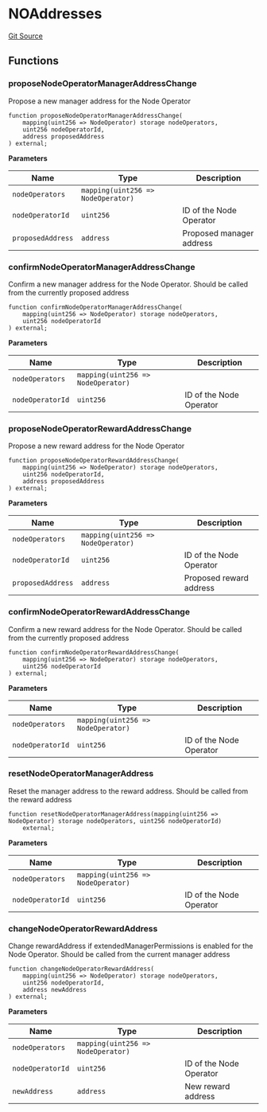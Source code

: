 # NOAddresses
[Git Source](https://github.com/lidofinance/community-staking-module/blob/d9f9dfd1023f7776110e7eb983ac3b5174e93893/src/lib/NOAddresses.sol)


## Functions
### proposeNodeOperatorManagerAddressChange

Propose a new manager address for the Node Operator


```solidity
function proposeNodeOperatorManagerAddressChange(
    mapping(uint256 => NodeOperator) storage nodeOperators,
    uint256 nodeOperatorId,
    address proposedAddress
) external;
```
**Parameters**

|Name|Type|Description|
|----|----|-----------|
|`nodeOperators`|`mapping(uint256 => NodeOperator)`||
|`nodeOperatorId`|`uint256`|ID of the Node Operator|
|`proposedAddress`|`address`|Proposed manager address|


### confirmNodeOperatorManagerAddressChange

Confirm a new manager address for the Node Operator.
Should be called from the currently proposed address


```solidity
function confirmNodeOperatorManagerAddressChange(
    mapping(uint256 => NodeOperator) storage nodeOperators,
    uint256 nodeOperatorId
) external;
```
**Parameters**

|Name|Type|Description|
|----|----|-----------|
|`nodeOperators`|`mapping(uint256 => NodeOperator)`||
|`nodeOperatorId`|`uint256`|ID of the Node Operator|


### proposeNodeOperatorRewardAddressChange

Propose a new reward address for the Node Operator


```solidity
function proposeNodeOperatorRewardAddressChange(
    mapping(uint256 => NodeOperator) storage nodeOperators,
    uint256 nodeOperatorId,
    address proposedAddress
) external;
```
**Parameters**

|Name|Type|Description|
|----|----|-----------|
|`nodeOperators`|`mapping(uint256 => NodeOperator)`||
|`nodeOperatorId`|`uint256`|ID of the Node Operator|
|`proposedAddress`|`address`|Proposed reward address|


### confirmNodeOperatorRewardAddressChange

Confirm a new reward address for the Node Operator.
Should be called from the currently proposed address


```solidity
function confirmNodeOperatorRewardAddressChange(
    mapping(uint256 => NodeOperator) storage nodeOperators,
    uint256 nodeOperatorId
) external;
```
**Parameters**

|Name|Type|Description|
|----|----|-----------|
|`nodeOperators`|`mapping(uint256 => NodeOperator)`||
|`nodeOperatorId`|`uint256`|ID of the Node Operator|


### resetNodeOperatorManagerAddress

Reset the manager address to the reward address.
Should be called from the reward address


```solidity
function resetNodeOperatorManagerAddress(mapping(uint256 => NodeOperator) storage nodeOperators, uint256 nodeOperatorId)
    external;
```
**Parameters**

|Name|Type|Description|
|----|----|-----------|
|`nodeOperators`|`mapping(uint256 => NodeOperator)`||
|`nodeOperatorId`|`uint256`|ID of the Node Operator|


### changeNodeOperatorRewardAddress

Change rewardAddress if extendedManagerPermissions is enabled for the Node Operator.
Should be called from the current manager address


```solidity
function changeNodeOperatorRewardAddress(
    mapping(uint256 => NodeOperator) storage nodeOperators,
    uint256 nodeOperatorId,
    address newAddress
) external;
```
**Parameters**

|Name|Type|Description|
|----|----|-----------|
|`nodeOperators`|`mapping(uint256 => NodeOperator)`||
|`nodeOperatorId`|`uint256`|ID of the Node Operator|
|`newAddress`|`address`|New reward address|


